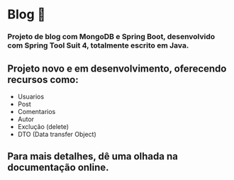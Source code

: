 # Blog 🖖
### Projeto de blog com MongoDB e Spring Boot, desenvolvido com Spring Tool Suit 4, totalmente escrito em Java.
## Projeto novo e em desenvolvimento, oferecendo recursos como:
+ Usuarios
+ Post
+ Comentarios
+ Autor
+ Exclução (delete)
+ DTO (Data transfer Object)
## Para mais detalhes, dê uma olhada na documentação online.

